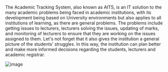 The Academic Tracking System, also known as AITS, is an IT solution to the many academic problems being faced in academic institutions, with its development being based on University environments
but also applies to all institutions of learning, as there are general problems. The problems include getting issues to lecturers, lecturers solving the issues, updating of marks, and monitoring of 
lecturers to ensure that they are working on the issues assigned to them. Let's not forget that it also gives the institution a general picture of the students' struggles. In this way, the institution can plan better and make more informed decisions regarding the students, lecturers
and academic registrar.

![image](https://github.com/user-attachments/assets/d92d0afa-d4a1-49ab-8a27-1f0b3f61426b)
